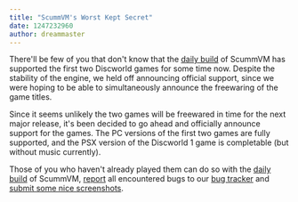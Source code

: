 ```yaml
---
title: "ScummVM's Worst Kept Secret"
date: 1247232960
author: dreammaster
---
```


There'll be few of you that don't know that the [daily build](/downloads/#daily) of ScummVM has supported the first two Discworld games for some time now. Despite the stability of the engine, we held off announcing official support, since we were hoping to be able to simultaneously announce the freewaring of the game titles.

Since it seems unlikely the two games will be freewared in time for the next major release, it's been decided to go ahead and officially announce support for the games. The PC versions of the first two games are fully supported, and the PSX version of the Discworld 1 game is completable (but without music currently).

Those of you who haven't already played them can do so with the [daily build](/downloads/#daily) of ScummVM, [report](/faq/#question.report-bugs) all encountered bugs to our [bug tracker](http://bugs.scummvm.org/) and [submit some nice screenshots](http://wiki.scummvm.org/index.php/Screenshots).
